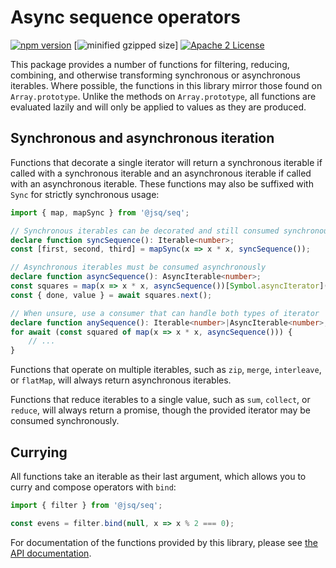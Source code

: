 # Async sequence operators

[![npm version](https://badge.fury.io/js/%40jsq%2Fseq.svg)](https://badge.fury.io/js/%40jsq%2Fseq)
[![minified gzipped size](https://badgen.net/bundlephobia/minzip/@jsq/seq)]
[![Apache 2 License](https://img.shields.io/github/license/jeskew/seq.svg?style=flat)](https://opensource.org/licenses/Apache-2.0)

This package provides a number of functions for filtering, reducing, combining,
and otherwise transforming synchronous or asynchronous iterables. Where
possible, the functions in this library mirror those found on `Array.prototype`.
Unlike the methods on `Array.prototype`, all functions are evaluated lazily and
will only be applied to values as they are produced.

## Synchronous and asynchronous iteration

Functions that decorate a single iterator will return a synchronous iterable if
called with a synchronous iterable and an asynchronous iterable if called with
an asynchronous iterable. These functions may also be suffixed with `Sync` for
strictly synchronous usage:

```typescript
import { map, mapSync } from '@jsq/seq';

// Synchronous iterables can be decorated and still consumed synchronously
declare function syncSequence(): Iterable<number>;
const [first, second, third] = mapSync(x => x * x, syncSequence());

// Asynchronous iterables must be consumed asynchronously
declare function asyncSequence(): AsyncIterable<number>;
const squares = map(x => x * x, asyncSequence())[Symbol.asyncIterator]();
const { done, value } = await squares.next();

// When unsure, use a consumer that can handle both types of iterator
declare function anySequence(): Iterable<number>|AsyncIterable<number>;
for await (const squared of map(x => x * x, asyncSequence())) {
    // ...
}
```

Functions that operate on multiple iterables, such as `zip`, `merge`,
`interleave`, or `flatMap`, will always return asynchronous iterables.

Functions that reduce iterables to a single value, such as `sum`, `collect`, or
`reduce`, will always return a promise, though the provided iterator may be
consumed synchronously.

## Currying

All functions take an iterable as their last argument, which allows you to curry
and compose operators with `bind`:

```typescript
import { filter } from '@jsq/seq';

const evens = filter.bind(null, x => x % 2 === 0);
```

For documentation of the functions provided by this library, please see [the API
documentation](https://jeskew.github.io/seq/).
